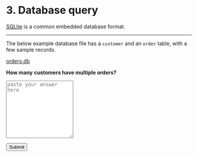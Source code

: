
# 3. Database query

[SQLite](https://en.wikipedia.org/wiki/SQLite) is a common embedded database format.

---

The below example database file has a `customer` and an `order` table, with a few sample records.

[orders.db](testdata/orders.db)

**How many customers have multiple orders?**

<textarea id="answer" rows="10" cols="20" placeholder="paste your answer here" data-hash="53c234e5e8472b6ac51c1ae1cab3fe06fad053beb8ebfd8977b010655bfdd3c3"></textarea>

<button id="check" type="button">Submit</button>

<script src="/oiler/validate.js"></script>
